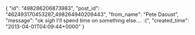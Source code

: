  {
   "id": "498286206873983",
   "post_id": "462493170453287_498264940209443",
   "from_name": "Pete Daoust",
   "message": "ok *sigh* I'll spend time on something else.... :(",
   "created_time": "2013-04-01T04:09:44+0000"
 }
